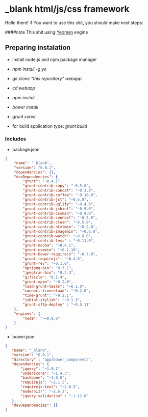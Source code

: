 # _blank html/js/css framework
Hello there! If You want to use this shit, you should make next steps:

####note 
This shit using [Yeoman](http://yeoman.io/) engine

## Preparing instalation

 - install node.js and npm package manager
 - *npm install -g yo*
 - *git clone "this repository" webapp*
 - *cd webapp*
 - *npm install*
 - *bower install*
 - *grunt serve*

 - for build application type: *grunt build*

### Includes
 - package.json

```json
{
    "name": "_blank",
    "version": "0.0.1",
    "dependencies": {},
    "devDependencies": {
        "grunt": "~0.4.1",
        "grunt-contrib-copy": "~0.5.0",
        "grunt-contrib-concat": "~0.3.0",
        "grunt-contrib-coffee": "~0.10.0",
        "grunt-contrib-jst": "~0.6.0",
        "grunt-contrib-uglify": "~0.4.0",
        "grunt-contrib-jshint": "~0.9.0",
        "grunt-contrib-cssmin": "~0.9.0",
        "grunt-contrib-connect": "~0.7.0",
        "grunt-contrib-clean": "~0.5.0",
        "grunt-contrib-htmlmin": "~0.2.0",
        "grunt-contrib-imagemin": "~0.6.0",
        "grunt-contrib-watch": "~0.6.0",
        "grunt-contrib-less" : "~0.11.0",
        "grunt-mocha": "~0.4.1",
        "grunt-usemin": "~0.1.10",
        "grunt-bower-requirejs": "~0.7.0",
        "grunt-requirejs": "~0.4.0",
        "grunt-rev": "~0.1.0",
        "optipng-bin": "0.3.1",
        "jpegtran-bin": "0.2.3",
        "gifsicle": "0.1.4",
        "grunt-open": "~0.2.0",
        "load-grunt-tasks": "~0.1.0",
        "connect-livereload": "~0.2.0",
        "time-grunt": "~0.2.1",
        "jshint-stylish": "~0.1.3",
        "grunt-sftp-deploy" : "~0.0.11"
    },
    "engines": {
        "node": ">=0.8.0"
    }
}
```
 - bower.json

 ```json
 {
    "name": "_blank",
    "version": "0.0.1",
    "directory" : "app/bower_components",
    "dependencies": {
        "jquery": "~1.9.1",
        "underscore": "~1.4.3",
        "backbone": "~1.0.0",
        "requirejs": "~2.1.5",
        "requirejs-text": "~2.0.5",
        "modernizr": "~2.6.2",
        "jquery.validation" : "~1.12.0"
    },
    "devDependencies": {}
}
 ```

